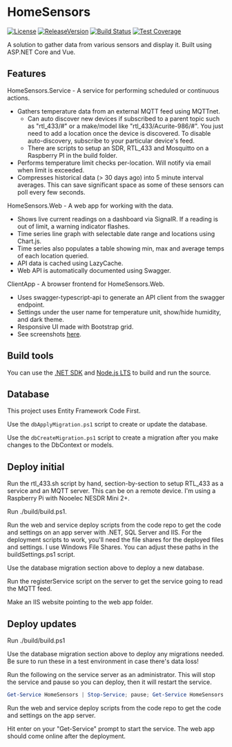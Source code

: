 # HomeSensors

[![License](https://img.shields.io/github/license/void-type/HomeSensors.svg)](https://github.com/void-type/HomeSensors/blob/main/LICENSE.txt)
[![ReleaseVersion](https://img.shields.io/github/release/void-type/HomeSensors.svg)](https://github.com/void-type/HomeSensors/releases)
[![Build Status](https://img.shields.io/azure-devops/build/void-type/VoidCore/25/main)](https://dev.azure.com/void-type/VoidCore/_build/latest?definitionId=25&branchName=main)
[![Test Coverage](https://img.shields.io/azure-devops/coverage/void-type/VoidCore/25/main)](https://dev.azure.com/void-type/VoidCore/_build/latest?definitionId=25&branchName=main)

A solution to gather data from various sensors and display it. Built using ASP.NET Core and Vue.

## Features

HomeSensors.Service - A service for performing scheduled or continuous actions.

- Gathers temperature data from an external MQTT feed using MQTTnet.
  - Can auto discover new devices if subscribed to a parent topic such as "rtl_433/#" or a make/model like "rtl_433/Acurite-986/#". You just need to add a location once the device is discovered. To disable auto-discovery, subscribe to your particular device's feed.
  - There are scripts to setup an SDR, RTL_433 and Mosquitto on a Raspberry PI in the build folder.
- Performs temperature limit checks per-location. Will notify via email when limit is exceeded.
- Compresses historical data (> 30 days ago) into 5 minute interval averages. This can save significant space as some of these sensors can poll every few seconds.

HomeSensors.Web - A web app for working with the data.

- Shows live current readings on a dashboard via SignalR. If a reading is out of limit, a warning indicator flashes.
- Time series line graph with selectable date range and locations using Chart.js.
- Time series also populates a table showing min, max and average temps of each location queried.
- API data is cached using LazyCache.
- Web API is automatically documented using Swagger.

ClientApp - A browser frontend for HomeSensors.Web.

- Uses swagger-typescript-api to generate an API client from the swagger endpoint.
- Settings under the user name for temperature unit, show/hide humidity, and dark theme.
- Responsive UI made with Bootstrap grid.
- See screenshots [here](docs/screenshots.md).

## Build tools

You can use the [.NET SDK](https://dot.net/download) and [Node.js LTS](https://nodejs.org/) to build and run the source.

## Database

This project uses Entity Framework Code First.

Use the `dbApplyMigration.ps1` script to create or update the database.

Use the `dbCreateMigration.ps1` script to create a migration after you make changes to the DbContext or models.

## Deploy initial

Run the rtl_433.sh script by hand, section-by-section to setup RTL_433 as a service and an MQTT server. This can be on a remote device. I'm using a Raspberry Pi with Nooelec NESDR Mini 2+.

Run ./build/build.ps1.

Run the web and service deploy scripts from the code repo to get the code and settings on an app server with .NET, SQL Server and IIS. For the deployment scripts to work, you'll need the file shares for the deployed files and settings. I use Windows File Shares. You can adjust these paths in the buildSettings.ps1 script.

Use the database migration section above to deploy a new database.

Run the registerService script on the server to get the service going to read the MQTT feed.

Make an IIS website pointing to the web app folder.

## Deploy updates

Run ./build/build.ps1

Use the database migration section above to deploy any migrations needed. Be sure to run these in a test environment in case there's data loss!

Run the following  on the service server as an administrator. This will stop the service and pause so you can deploy, then it will restart the service.

```PowerShell
Get-Service HomeSensors | Stop-Service; pause; Get-Service HomeSensors | Start-Service
```

Run the web and service deploy scripts from the code repo to get the code and settings on the app server.

Hit enter on your "Get-Service" prompt to start the service. The web app should come online after the deployment.
